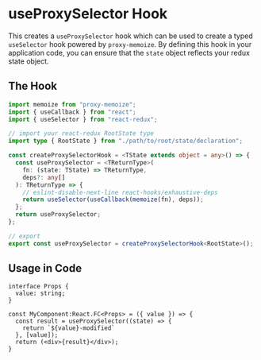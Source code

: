# useProxySelector Hook
This creates a `useProxySelector` hook which can be used to create a typed `useSelector` hook powered by `proxy-memoize`. By defining this hook in your application code, you can ensure that the `state` object reflects your redux state object.

## The Hook
```ts
import memoize from "proxy-memoize";
import { useCallback } from "react";
import { useSelector } from "react-redux";

// import your react-redux RootState type
import type { RootState } from "./path/to/root/state/declaration";

const createProxySelectorHook = <TState extends object = any>() => {
  const useProxySelector = <TReturnType>(
    fn: (state: TState) => TReturnType,
    deps?: any[]
  ): TReturnType => {
    // eslint-disable-next-line react-hooks/exhaustive-deps
    return useSelector(useCallback(memoize(fn), deps));
  };
  return useProxySelector;
};

// export
export const useProxySelector = createProxySelectorHook<RootState>();
```

## Usage in Code
```tsx
interface Props {
  value: string;
}

const MyComponent:React.FC<Props> = ({ value }) => {
  const result = useProxySelector((state) => {
    return `${value}-modified`
  }, [value]);
  return (<div>{result}</div>);
}
```